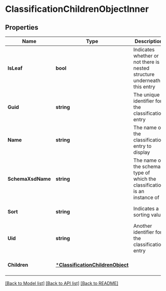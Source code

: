# ClassificationChildrenObjectInner

## Properties
Name | Type | Description | Notes
------------ | ------------- | ------------- | -------------
**IsLeaf** | **bool** |  Indicates whether or not there is a nested structure underneath this entry | [optional] [default to null]
**Guid** | **string** | The unique identifier for the classification entry | [optional] [default to null]
**Name** | **string** | The name of the classification entry to display | [optional] [default to null]
**SchemaXsdName** | **string** | The name of the schema type of which the classification is an instance of | [optional] [default to null]
**Sort** | **string** |  Indicates a sorting value | [optional] [default to null]
**Uid** | **string** |  Another identifier for the classification entry | [optional] [default to null]
**Children** | [***ClassificationChildrenObject**](classificationChildrenObject.md) |  | [optional] [default to null]

[[Back to Model list]](../README.md#documentation-for-models) [[Back to API list]](../README.md#documentation-for-api-endpoints) [[Back to README]](../README.md)


